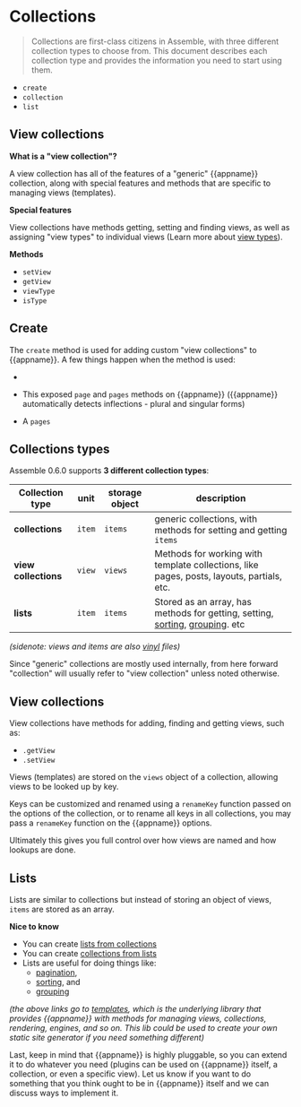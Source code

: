 # Collections

> Collections are first-class citizens in Assemble, with three different collection types to choose from. This document describes each collection type and provides the information you need to start using them.

- `create`
- `collection`
- `list`

## View collections

**What is a "view collection"?**

A view collection has all of the features of a "generic" {{appname}} collection, along with special features and methods that are specific to managing views (templates). 

**Special features**

View collections have methods getting, setting and finding views, as well as assigning "view types" to individual views (Learn more about [view types](./view-types.md)).

**Methods**

- `setView`
- `getView`
- `viewType`
- `isType`

## Create

The `create` method is used for adding custom "view collections" to {{appname}}. A few things happen when the method is used:

- 

- This exposed `page` and `pages` methods on {{appname}} ({{appname}} automatically detects inflections - plural and singular forms)
- A `pages`


## Collections types

Assemble 0.6.0 supports **3 different collection types**:

| **Collection type** | **unit** | **storage object** | **description** |
| --- | --- | --- | ---|
| **collections** | `item` | `items` | generic collections, with methods for setting and getting `items` |
| **view collections** | `view` | `views` | Methods for working with template collections, like pages, posts, layouts, partials, etc. |
| **lists** | `item` | `items` | Stored as an array, has methods for getting, setting, [sorting](https://github.com/jonschlinkert/templates/blob/master/lib/list.js#L359), [grouping](https://github.com/jonschlinkert/templates/blob/master/lib/list.js#L333). etc |

_(sidenote: views and items are also [vinyl](https://github.com/gulpjs/vinyl) files)_

Since "generic" collections are mostly used internally, from here forward "collection" will usually refer to "view collection" unless noted otherwise.

## View collections

View collections have methods for adding, finding and getting views, such as:

- `.getView`
- `.setView`

Views (templates) are stored on the `views` object of a collection, allowing views to be looked up by key. 

Keys can be customized and renamed using a `renameKey` function passed on the options of the collection, or to rename all keys in all collections, you may pass a `renameKey` function on the {{appname}} options. 

Ultimately this gives you full control over how views are named and how lookups are done.

## Lists

Lists are similar to collections but instead of storing an object of views, `items` are stored as an array. 


**Nice to know**

- You can create [lists from collections][lists-from-collections]
- You can create [collections from lists][collections-from-lists] 
- Lists are useful for doing things like:
  * [pagination][], 
  * [sorting](https://github.com/jonschlinkert/templates/blob/master/lib/list.js#L359), and
  * [grouping](https://github.com/jonschlinkert/templates/blob/master/lib/list.js#L333)

_(the above links go to [templates](https://github.com/jonschlinkert/templates), which is the underlying library that provides {{appname}} with methods for managing views, collections, rendering, engines, and so on. This lib could be used to create your own static site generator if you need something different)_

Last, keep in mind that {{appname}} is highly pluggable, so you can extend it to do whatever you need (plugins can be used on {{appname}} itself, a collection, or even a specific view). Let us know if you want to do something that you think ought to be in {{appname}} itself and we can discuss ways to implement it.

[lists-from-collections]: https://github.com/jonschlinkert/templates/blob/master/lib/list.js#L77-L83
[collections-from-lists]: https://github.com/jonschlinkert/templates/blob/master/lib/views.js#L75-L81
[pagination]: https://github.com/jonschlinkert/templates/blob/master/lib/list.js#L393
